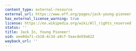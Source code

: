 ```yaml
---
content_type: external-resource
external_url: https://www.eff.org/pages/jack-young-pioneer
has_external_license_warning: true
license: https://en.wikipedia.org/wiki/All_rights_reserved
status: ''
title: Jack In, Young Pioneer!
uid: aee0da71-cb18-4c3d-a9cf-5aacde59a622
wayback_url: ''
---
```

